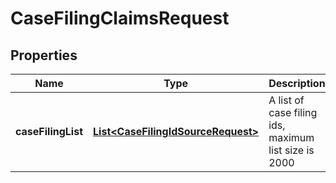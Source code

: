 

# CaseFilingClaimsRequest


## Properties

| Name | Type | Description | Notes |
|------------ | ------------- | ------------- | -------------|
|**caseFilingList** | [**List&lt;CaseFilingIdSourceRequest&gt;**](CaseFilingIdSourceRequest.md) | A list of case filing ids, maximum list size is 2000 |  |



